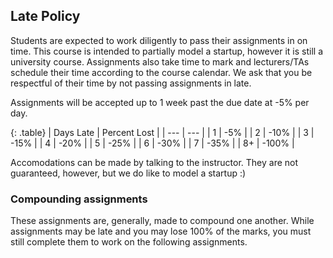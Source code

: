 Late Policy
---

Students are expected to work diligently to pass their assignments in on time. This course is intended to partially model a startup, however it is still a university course. Assignments also take time to mark and lecturers/TAs schedule their time according to the course calendar. We ask that you be respectful of their time by not passing assignments in late.

Assignments will be accepted up to 1 week past the due date at -5% per day.

{: .table}
| Days Late | Percent Lost |
| --- | --- |
| 1 | -5% |
| 2 | -10% |
| 3 | -15% |
| 4 | -20% |
| 5 | -25% |
| 6 | -30% |
| 7 | -35% |
| 8+ | -100% |

Accomodations can be made by talking to the instructor. They are not guaranteed, however, but we do like to model a startup :)

### Compounding assignments

These assignments are, generally, made to compound one another. While assignments may be late and you may lose 100% of the marks, you must still complete them to work on the following assignments.
